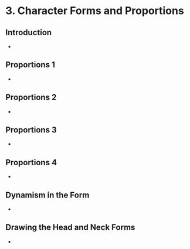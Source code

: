 # 3. Character Forms and Proportions

## Introduction
-

## Proportions 1
-

## Proportions 2
-

## Proportions 3
-

## Proportions 4
-

## Dynamism in the Form
-

## Drawing the Head and Neck Forms
-
